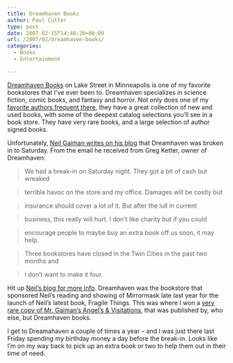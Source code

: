 ```yaml
---
title: Dreamhaven Books
author: Paul Cutler
type: post
date: 2007-02-15T14:40:20+00:00
url: /2007/02/dreamhaven-books/
categories:
  - Books
  - Entertainment

---
```

[Dreamhaven Books][1] on Lake Street in Minneapolis is one of my favorite bookstores that I&#8217;ve ever been to. Dreamhaven specializes in science fiction, comic books, and fantasy and horror. Not only does one of my [favorite authors frequent there][2], they have a great collection of new and used books, with some of the deepest catalog selections you&#8217;ll see in a book store. They have very rare books, and a large selection of author signed books.

Unfortunately, [Neil Gaiman writes on his blog][3] that Dreamhaven was broken in to Saturday. From the email he received from Greg Ketter, owner of Dreamhaven:

> We had a break-in on Saturday night. They got a bit of cash but wreaked
  
> terrible havoc on the store and my office. Damages will be costly but
  
> insurance should cover a lot of it. But after the lull in current
  
> business, this really will hurt. I don&#8217;t like charity but if you could
  
> encourage people to maybe buy an extra book off us soon, it may help.
  
> Three bookstores have closed in the Twin Cities in the past two months and
  
> I don&#8217;t want to make it four.

Hit up [Neil&#8217;s blog for more info][3]. Dreamhaven was the bookstore that sponsored Neil&#8217;s reading and showing of Mirrormask late last year for the launch of Neil&#8217;s latest book, Fragile Things. This was where I won a [very rare copy of Mr. Gaiman&#8217;s Angel&#8217;s & Visitations][4], that was published by, who else, but Dreamhaven books.

I get to Dreamahaven a couple of times a year &#8211; and I was just there last Friday spending my birthday money a day before the break-in. Looks like I&#8217;m on my way back to pick up an extra book or two to help them out in their time of need.

 [1]: http://www.dreamhavenbooks.com/
 [2]: http://www.neilgaiman.net
 [3]: http://www.neilgaiman.com/journal/2007/02/psst-dreamhaven-pass-it-on.html
 [4]: http://www.flickr.com/photos/silwenae/sets/72157594339596146/